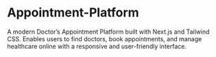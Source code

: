 # Appointment-Platform
A modern Doctor’s Appointment Platform built with Next.js and Tailwind CSS. Enables users to find doctors, book appointments, and manage healthcare online with a responsive and user-friendly interface.
